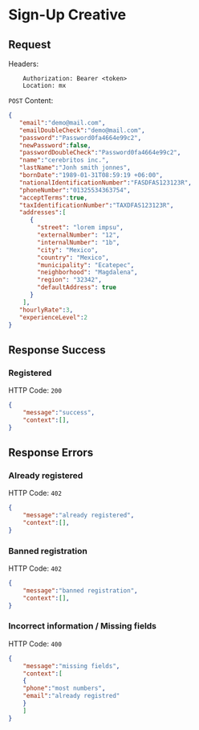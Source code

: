 # Sign-Up Creative

## Request

Headers:
```
	Authorization: Bearer <token>
	Location: mx
```

`POST` Content:
```json
{
   "email":"demo@mail.com",
   "emailDoubleCheck":"demo@mail.com",
   "password":"Password0fa4664e99c2",
   "newPassword":false,
   "passwordDoubleCheck":"Password0fa4664e99c2",
   "name":"cerebritos inc.",
   "lastName":"Jonh smith jonnes",
   "bornDate":"1989-01-31T08:59:19 +06:00",
   "nationalIdentificationNumber":"FASDFAS123123R",
   "phoneNumber":"01325534363754",
   "acceptTerms":true,
   "taxIdentificationNumber":"TAXDFAS123123R",
   "addresses":[
      {
        "street": "lorem impsu",
        "externalNumber": "12",
        "internalNumber": "1b",
        "city": "Mexico",
        "country": "Mexico",
        "municipality": "Ecatepec",
        "neighborhood": "Magdalena",
        "region": "32342",
        "defaultAddress": true
      }
    ],
   "hourlyRate":3,
   "experienceLevel":2
}
```
## Response Success

### Registered

HTTP Code: `200`

```json
{
	"message":"success",
	"context":[],
}
```

## Response Errors

### Already registered

HTTP Code: `402`

```json
{
	"message":"already registered",
	"context":[],
}
```

### Banned registration

HTTP Code: `402`

```json
{
	"message":"banned registration",
	"context":[],
}
```

### Incorrect information / Missing fields

HTTP Code: `400`

```json
{
	"message":"missing fields",
	"context":[
	{
	"phone":"most numbers",
	"email":"already registred"
	}
	]
}
```